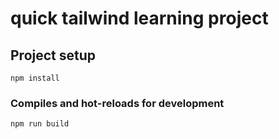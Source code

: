 # quick tailwind learning project

## Project setup
```
npm install
```

### Compiles and hot-reloads for development
```
npm run build 
